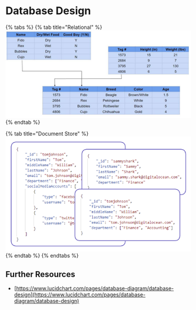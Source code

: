 # Database Design

{% tabs %}
{% tab title="Relational" %}
![](../.gitbook/assets/image.png)
{% endtab %}

{% tab title="Document Store" %}
![](<../.gitbook/assets/image (1).png>)
{% endtab %}
{% endtabs %}

## Further Resources

* [https://www.lucidchart.com/pages/database-diagram/database-design](https://www.lucidchart.com/pages/database-diagram/database-design)
